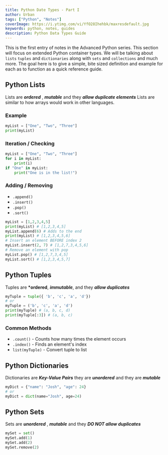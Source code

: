 ```yaml
---
title: Python Date Types - Part I
author: Urban
tags: ["Python", "Notes"]
coverImage: https://i.ytimg.com/vi/YfO28Ihehbk/maxresdefault.jpg
keywords: python, notes, guides
description: Python Data Types Guide
---
```


This is the first entry of notes in the Advanced Python series. This section will focus on extended Python container types. We will be talking about `lists` `tuples` and `dictionaries` along with `sets` and `collections` and much more. The goal here is to give a simple, bite sized definition and example for each as to function as a quick reference guide.

## Python Lists

Lists are **_ordered_** , **_mutable_** and they **_allow duplicate elements_**
Lists are similar to how arrays would work in other languages.

### Example

```python
myList = ["One", "Two", "Three"]
print(myList)
```

### Iteration / Checking

```python
myList = ["One", "Two", "Three"]
for i in myList:
	print(i)
if "One" in myList:
	print("One is in the list!")
```

### Adding / Removing

- `.append()`
- `.insert()`
- `.pop()`
- `.sort()`

```python
myList = [1,2,3,4,5]
print(myList) # [1,2,3,4,5]
myList.append(6) # Adds to the end
print(myList) # [1,2,3,4,5,6]
# Insert an element BEFORE index 2
myList.insert(2, 7) # [1,2,7,3,4,5,6]
# Remove an element with pop
myList.pop() # [1,2,7,3,4,5]
myList.sort() # [1,2,3,4,5,7]
```

## Python Tuples

Tuples are **\*ordered**, **_immutable_**, and they **_allow duplicates_**

```python
myTuple = tuple({ 'b', 'c', 'a', 'd'})
# or
myTuple = ('b', 'c', 'a', 'd')
print(myTuple) # (a, b, c, d)
print(myTuple[:3]) # (a, b, c)
```

### Common Methods

- `.count()` - Counts how many times the element occurs
- `.index()` - Finds an element's index
- `list(myTuple)` - Convert tuple to list

## Python Dictionaries

Dictionaries are **_Key-Value Pairs_** they are **_unordered_** and they are **_mutable_**

```python
myDict = {"name": "Josh", "age": 24}
# or
myDict = dict(name="Josh", age=24)
```

## Python Sets

Sets are **_unordered_** , **_mutable_** and they **_DO NOT allow duplicates_**

```python
mySet = set()
mySet.add(1)
mySet.add(2)
mySet.remove(2)
```
